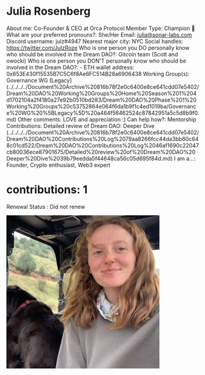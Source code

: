 # Julia Rosenberg

About me: Co-Founder & CEO at Orca Protocol
Member Type: Champion 🙌
What are your preferred pronouns?: She/Her
Email: julia@sonar-labs.com
Discord username: julz#4947
Nearest major city: NYC
Social handles: https://twitter.com/JulzRoze
Who is one person you DO personally know who should be involved in the Dream DAO?: Gitcoin team (Scott and owocki)
Who is one person you DON'T personally know who should be involved in the Dream DAO?: -
ETH wallet address: 0x653E430f15535B7C5C6f8Ae6FC514B28a6906438
Working Group(s): Governance WG [Legacy] (../../../../Document%20Archive%20816b78f2e0c6400e8ce641cdd07e5402/Dream%20DAO%20Working%20Groups%20Home%20Season%201%204d1702104a2f4180a27e92b0510bd283/Dream%20DAO%20Phase%201%20Working%20Groups%20c53752864e064f6da1b9f1c4ed1019ba/Governance%20WG%20%5BLegacy%5D%20a464f56462524c87842951a5c5d8b9f0.md)
Other comments: LOVE and appreciation :)
Can help how?: Mentorship
Contributions: Detailed review of Dream DAO: Deeper Dive (../../../../Document%20Archive%20816b78f2e0c6400e8ce641cdd07e5402/Dream%20DAO%20Contributions%20Log%2079aa8266fcc44da3bb60c648c01cd522/Dream%20DAO%20Contributions%20Log%2046af1690c22047cb80036ece87901675/Detailed%20review%20of%20Dream%20DAO%20Deeper%20Dive%2039b79eedda5f44648ca56c05d695f84d.md)
I am a...: Founder, Crypto enthusiast, Web3 expert
# contributions: 1
Renewal Status : Did not renew

![Untitled](Julia%20Rosenberg%20f07e06c6f35f44ad86bd3178522b31d1/Untitled.png)
